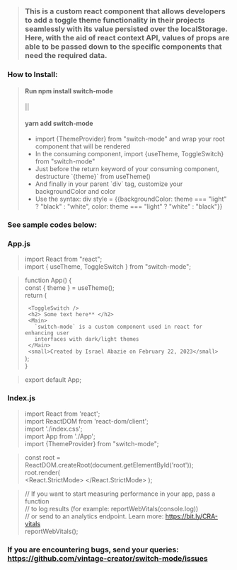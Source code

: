 >### This is a custom react component that allows developers to add a toggle theme functionality in their projects seamlessly with its value persisted over the localStorage. Here, with the aid of react context API, values of props are able to be passed down to the specific components that need the required data.

### <h3>How to Install:</h3>
> <h4>Run npm install switch-mode</h4> || <br> <h4>yarn add switch-mode</h4>
> <ul>
> <li>import {ThemeProvider} from "switch-mode" and wrap your root component that will be rendered</li>
> <li>In the consuming component, import {useTheme, ToggleSwitch} from "switch-mode"</li>
> <li>Just before the return keyword of your consuming component, destructure `{theme}` from useTheme()</li>
> <li>And finally in your parent `div` tag, customize your backgroundColor and color </li>
> <li>Use the syntax: div style = {{backgroundColor: theme === "light" ? "black" : "white", color: theme === "light" ? "white" : "black"}}</li>

<h3>See sample codes below:</h3>

### App.js<br>
>import React from "react";<br>
>import { useTheme, ToggleSwitch } from "switch-mode";<br>

>function App() {<br>
>  const { theme } = useTheme();<br>
>  return (<br>
>    <div 
>      style={{ 
>        backgroundColor: theme === "light" ? "black" : "white",
>        color: theme === "light" ? "white" : "black",
>        minHeight: "100vh",
>        display: "flex",
>        flexDirection: "column",
>        paddingTop: "20px",
>      }}
>
>      <ToggleSwitch />
>      <h2> Some text here** </h2>
>      <Main>
>        `switch-mode` is a custom component used in react for enhancing user
>        interfaces with dark/light themes
>      </Main>
>      <small>Created by Israel Abazie on February 22, 2023</small>
>    </div>
>  );<br>
>}<br>

>export default App;<br>


### Index.js<br>
>import React from 'react';<br>
>import ReactDOM from 'react-dom/client';<br>
>import './index.css';<br>
>import App from './App';<br>
>import {ThemeProvider} from "switch-mode";<br>

>const root = ReactDOM.createRoot(document.getElementById('root'));<br>
>root.render(<br>
>  <React.StrictMode>
>   <ThemeProvider>
>   <App />
>   </ThemeProvider>
>  </React.StrictMode>
>);<br>

>// If you want to start measuring performance in your app, pass a function<br>
>// to log results (for example: reportWebVitals(console.log))<br>
>// or send to an analytics endpoint. Learn more: https://bit.ly/CRA-vitals<br>
>reportWebVitals();<br>



### If you are encountering bugs, send your queries: https://github.com/vintage-creator/switch-mode/issues
